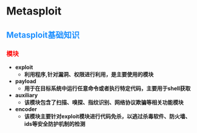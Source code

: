 # Metasploit 
## <font color = #1E90FF>Metasploit基础知识</font>
### <font color = #FF0000>模块</font>
- **exploit**
    - **利用程序,针对漏洞、权限进行利用，是主要使用的模块**
- **payload**
    - **用于在目标系统中运行任意命令或者执行特定代码，主要用于shell获取**
- **auxiliary**
    - **该模块包含了扫描、嗅探、指纹识别、网络协议欺骗等相关功能模块**
- **encoder**
    - **该模块主要针对exploit模块进行代码免杀，以逃过杀毒软件、防火墙、ids等安全防护机制的检测**
 








